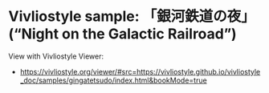 # Vivliostyle sample: 「銀河鉄道の夜」(“Night on the Galactic Railroad”)

View with Vivliostyle Viewer:

- https://vivliostyle.org/viewer/#src=https://vivliostyle.github.io/vivliostyle_doc/samples/gingatetsudo/index.html&bookMode=true
